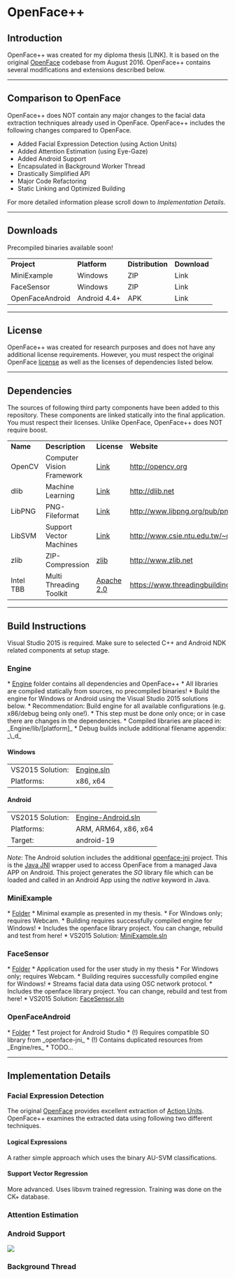 <h1>OpenFace++</h1>

<h2>Introduction</h2>
OpenFace++ was created for my diploma thesis [LINK]. It is based on the original <a href="https://github.com/TadasBaltrusaitis/OpenFace">OpenFace</a> codebase from August 2016. OpenFace++ contains several modifications and extensions described below.

<hr/>
<h2>Comparison to OpenFace</h2>
OpenFace++ does NOT contain any major changes to the facial data extraction techniques already used in OpenFace. OpenFace++ includes the following changes compared to OpenFace.

* Added Facial Expression Detection (using Action Units)
* Added Attention Estimation (using Eye-Gaze)
* Added Android Support
* Encapsulated in Background Worker Thread
* Drastically Simplified API
* Major Code Refactoring
* Static Linking and Optimized Building

For more detailed information please scroll down to _Implementation Details_.

<hr/>
<h2>Downloads</h2>
Precompiled binaries available soon!

<table>
<tr>
<td><b>Project</b></td>
<td><b>Platform</b></td>
<td><b>Distribution</b></td>
<td><b>Download</b></td>
</tr>
<tr>
<td>MiniExample</td>
<td>Windows</td>
<td>ZIP</td>
<td>Link</td>
</tr>
<tr>
<td>FaceSensor</td>
<td>Windows</td>
<td>ZIP</td>
<td>Link</td>
</tr>
<tr>
<td>OpenFaceAndroid</td>
<td>Android 4.4+</td>
<td>APK</td>
<td>Link</td>
</tr>
</table>

<hr/>
<h2>License</h2>
OpenFace++ was created for research purposes and does not have any additional license requirements. However, you must respect the original OpenFace <a href="https://github.com/TadasBaltrusaitis/OpenFace/blob/master/Copyright.txt">license</a> as well as the licenses of dependencies listed below.

<hr/>
<h2>Dependencies</h2>
The sources of following third party components have been added to this repository. These components are linked statically into the final application. You must respect their licenses. Unlike OpenFace, OpenFace++ does NOT require boost.

<table>
<tr>
  <td><b>Name</b></td>
  <td><b>Description</b></td>
  <td><b>License</b></td>
  <td><b>Website</b></td>
</tr>
<tr>
  <td>OpenCV</td>
  <td>Computer Vision Framework</td>
  <td><a href="http://opencv.org/license.html">Link</a></td>
  <td><a href="http://opencv.org">http://opencv.org</a></td>
</tr>
<tr>
  <td>dlib</td>
  <td>Machine Learning</td>
  <td><a href="http://dlib.net/license.html">Link</a></td>
  <td><a href="http://dlib.net">http://dlib.net</a></td>
</tr>
<tr>
  <td>LibPNG</td>
  <td>PNG-Fileformat</td>
  <td><a href="http://www.libpng.org/pub/png/src/libpng-LICENSE.txt">Link</a></td>
  <td><a href="http://www.libpng.org/pub/png/libpng.html">http://www.libpng.org/pub/png/libpng.html</a></td>
</tr>
<tr>
  <td>LibSVM</td>
  <td>Support Vector Machines</td>
  <td><a href="http://www.csie.ntu.edu.tw/~cjlin/libsvm/COPYRIGHT">Link</a></td>
  <td><a href="http://www.csie.ntu.edu.tw/~cjlin/libsvm/">http://www.csie.ntu.edu.tw/~cjlin/libsvm/</a></td>
</tr>
<tr>
  <td>zlib</td>
  <td>ZIP-Compression</td>
  <td><a href="http://en.wikipedia.org/wiki/Zlib_License">zlib</a></td>
  <td><a href="http://www.zlib.net">http://www.zlib.net</a></td>
</tr>
<tr>
  <td>Intel TBB</td>
  <td>Multi Threading Toolkit</td>
  <td><a href="https://www.threadingbuildingblocks.org/faq/10">Apache 2.0</a></td>
  <td><a href="https://www.threadingbuildingblocks.org/">https://www.threadingbuildingblocks.org/</a></td>
</tr>
</table>

<hr/>
<h2>Build Instructions</h2>
Visual Studio 2015 is required. Make sure to selected C++ and Android NDK related components at setup stage.

<h3>Engine</h3>
* <a href="https://github.com/cyberjunk/OpenFace/tree/master/Engine">Engine</a> folder contains all dependencies and OpenFace++
* All libraries are compiled statically from sources, no precompiled binaries! 
* Build the engine for Windows or Android using the Visual Studio 2015 solutions below.
* Recommendation: Build engine for all available configurations (e.g. x86/debug being only one!).
* This step must be done only once; or in case there are changes in the dependencies.
* Compiled libraries are placed in: _Engine/lib/[platform]_
* Debug builds include additional filename appendix: _\_d_

<h4>Windows</h4>
<table>
<tr>
  <td>VS2015 Solution:</td>
  <td><a href="https://github.com/cyberjunk/OpenFace/blob/master/Engine/Engine.sln">Engine.sln</a></td>
</tr>
<tr>
  <td>Platforms:</td>
  <td>x86, x64</td>
</tr>
</table>

<h4>Android</h4>
<table>
<tr>
  <td>VS2015 Solution:</td>
  <td><a href="https://github.com/cyberjunk/OpenFace/blob/master/Engine/Engine-Android.sln">Engine-Android.sln</a></td>
</tr>
<tr>
  <td>Platforms:</td>
  <td>ARM, ARM64, x86, x64</td>
</tr>
<tr>
  <td>Target:</td>
  <td>android-19</td>
</tr>
</table>

_Note_: The Android solution includes the additional <a href="https://github.com/cyberjunk/OpenFace/tree/master/Engine/src/openface-jni">openface-jni</a> project. This is the <a href="https://en.wikipedia.org/wiki/Java_Native_Interface">Java JNI</a> wrapper used to access OpenFace from a managed Java APP on Android. This project generates the _SO_ library file which can be loaded and called in an Android App using the _native_ keyword in Java.

<h3>MiniExample</h3>
* <a href="https://github.com/cyberjunk/OpenFace/tree/master/MiniExample">Folder</a>
* Minimal example as presented in my thesis.
* For Windows only; requires Webcam.
* Building requires successfully compiled engine for Windows!
* Includes the openface library project. You can change, rebuild and test from here!
* VS2015 Solution: <a href="https://github.com/cyberjunk/OpenFace/blob/master/MiniExample/MiniExample.sln">MiniExample.sln</a>

<h3>FaceSensor</h3>
* <a href="https://github.com/cyberjunk/OpenFace/tree/master/FaceSensor">Folder</a>
* Application used for the user study in my thesis
* For Windows only; requires Webcam.
* Building requires successfully compiled engine for Windows!
* Streams facial data data using OSC network protocol.
* Includes the openface library project. You can change, rebuild and test from here!
* VS2015 Solution: <a href="https://github.com/cyberjunk/OpenFace/blob/master/FaceSensor/FaceSensor.sln">FaceSensor.sln</a>

<h3>OpenFaceAndroid</h3>
* <a href="https://github.com/cyberjunk/OpenFace/tree/master/OpenFaceAndroid">Folder</a>
* Test project for Android Studio
* (!) Requires compatible SO library from _openface-jni_
* (!) Contains duplicated resources from _Engine/res_
* TODO...

<hr/>
<h2>Implementation Details</h2>

<h3>Facial Expression Detection</h3>
The original <a href="https://github.com/TadasBaltrusaitis/OpenFace">OpenFace</a> provides excellent extraction of <a href="https://en.wikipedia.org/wiki/Facial_Action_Coding_System">Action Units</a>. OpenFace++ examines the extracted data using following two different techniques.

<h4>Logical Expressions</h4>
A rather simple approach which uses the binary AU-SVM classifications.

<h4>Support Vector Regression</h4>
More advanced. Uses libsvm trained regression. Training was done on the CK+ database.

<h3>Attention Estimation</h3>

<h3>Android Support</h3>
<img src="http://i.imgur.com/fjspkXg.jpg"/>

<h3>Background Thread</h3>

